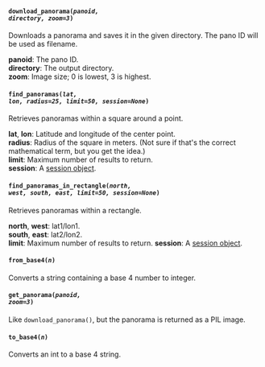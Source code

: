 #### <code>download_panorama(<em>panoid, directory, zoom=3</em>)</code>

Downloads a panorama and saves it in the given directory. The pano ID will be used as filename.

**panoid**: The pano ID.  
**directory**: The output directory.  
**zoom**: Image size; 0 is lowest, 3 is highest.


#### <code>find_panoramas(<em>lat, lon, radius=25, limit=50, session=None</em>)</code>

Retrieves panoramas within a square around a point.

**lat**, **lon**: Latitude and longitude of the center point.  
**radius**: Radius of the square in meters. (Not sure if that's the correct mathematical term, but you get the idea.)  
**limit**: Maximum number of results to return.  
**session**: A [session object](https://docs.python-requests.org/en/master/user/advanced/#session-objects).


#### <code>find_panoramas_in_rectangle(<em>north, west, south, east, limit=50, session=None</em>)</code>

Retrieves panoramas within a rectangle.

**north**, **west**: lat1/lon1.  
**south**, **east**: lat2/lon2.  
**limit**: Maximum number of results to return. 
**session**: A [session object](https://docs.python-requests.org/en/master/user/advanced/#session-objects).


#### <code>from_base4(<em>n</em>)</code>

Converts a string containing a base 4 number to integer.


#### <code>get_panorama(<em>panoid, zoom=3</em>)</code>

Like `download_panorama()`, but the panorama is returned as a PIL image.


#### <code>to_base4(<em>n</em>)</code>

Converts an int to a base 4 string.
